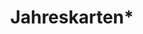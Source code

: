 ---
title: "Jahreskarten*"
pos1: "Erwachsene:"
pos1_num: 50,00 €
pos2: "Jugendliche:"
pos2_num: "30,00 €"
pos3: "Familie mit Kindern (inklusive aller Kinder unter 18):"
pos3_num: "100,00 €"
color: DeepSkyBlue
badge_bottom: "*zzgl. 5€ Pfand / Transponder"
icon: calendar
index: 2
---